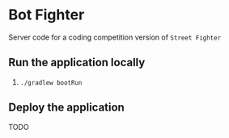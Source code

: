 # Bot Fighter

Server code for a coding competition version of `Street Fighter`

## Run the application locally
1. `./gradlew bootRun`

## Deploy the application
TODO